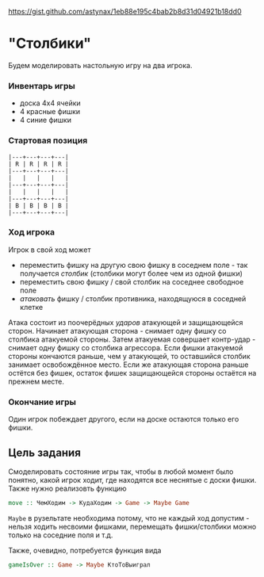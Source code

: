 https://gist.github.com/astynax/1eb88e195c4bab2b8d31d04921b18dd0

# "Столбики"

Будем моделировать настольную игру на два игрока.

### Инвентарь игры

- доска 4x4 ячейки
- 4 красные фишки
- 4 синие фишки

### Стартовая позиция

```
|---+---+---+---|
| R | R | R | R |
|---+---+---+---|
|   |   |   |   |
|---+---+---+---|
|   |   |   |   |
|---+---+---+---|
| B | B | B | B |
|---+---+---+---|
```

### Ход игрока

Игрок в свой ход может
- переместить фишку на другую свою фишку в соседнем поле - так получается *столбик* (столбики могут более чем из одной фишки)
- переместить свою фишку / свой столбик на соседнее свободное поле
- *атаковать* фишку / столбик противника, находящуюся в соседней клетке

Атака состоит из поочерёдных *ударов* атакующей и защищающейся сторон. Начинает атакующая сторона - снимает одну фишку
со столбика атакуемой стороны. Затем атакуемая совершает контр-удар - снимает одну фишку со столбика агрессора. Если фишки
атакуемой стороны кончаются раньше, чем у атакующей, то оставшийся столбик занимает освобождённое место. Если же атакующая
сторона раньше остётся без фишек, остаток фишек защищающейся стороны остаётся на прежнем месте.

### Окончание игры

Один игрок побеждает другого, если на доске остаются только его фишки.

## Цель задания

Смоделировать состояние игры так, чтобы в любой момент было понятно, какой игрок ходит, где находятся все неснятые с доски
фишки. Также нужно реализовть функцию

```haskell
move :: ЧемХодим -> КудаХодим -> Game -> Maybe Game
```

`Maybe` в рузельтате необходима потому, что не каждый ход допустим - нельзя ходить несвоими фишками, перемещать фишки/столбики
можно только на соседние поля и т.д.

Также, очевидно, потребуется функция вида

```haskell
gameIsOver :: Game -> Maybe КтоТоВыиграл
```

